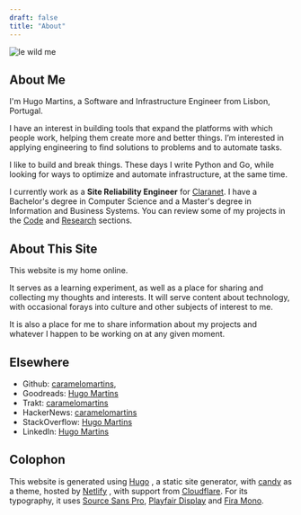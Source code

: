```yaml
---
draft: false
title: "About"
---
```


![le wild me](/images/F1000019.jpg)

## About Me

I'm Hugo Martins, a Software and Infrastructure Engineer from Lisbon, Portugal. 

I have an interest in building tools that expand the platforms with which people work, helping them create more and better things. I’m interested in applying engineering to find solutions to problems and to automate tasks.

I like to build and break things. These days I write Python and Go, while looking for ways to optimize and automate infrastructure, at the same time. 

I currently work as a **Site Reliability Engineer** for [Claranet](http://www.claranet.co.uk/). I have a Bachelor's degree in Computer Science and a Master's degree in Information and Business Systems. You can review some of my projects in the [Code](/code) and [Research](/research) sections.

## About This Site

This website is my home online. 

It serves as a learning experiment, as well as a place for sharing and collecting my thoughts and interests. It will serve content about technology, with occasional forays into culture and other subjects of interest to me. 

It is also a place for me to share information about my projects and whatever I happen to be working on at any given moment.

## Elsewhere

- Github: [caramelomartins](https://github.com/caramelomartins),
- Goodreads:  [Hugo Martins](https://www.goodreads.com/user/show/7832126-hugo-martins)
- Trakt: [caramelomartins](https://trakt.tv/users/caramelomartins)
- HackerNews: [caramelomartins](https://news.ycombinator.com/user?id=caramelomartins) 
- StackOverflow:  [Hugo Martins](https://stackoverflow.com/users/6461671)
- LinkedIn: [Hugo Martins](https://www.linkedin.com/in/hugofcsmartins/)

## Colophon

This website is generated using [Hugo](https://gohugo.io/) , a static site generator, with [candy](https://github.com/caramelomartins/candy) as a theme, hosted by [Netlify](https://netlify.com/) , with support from [Cloudflare](https://www.cloudflare.com/). For its typography, it uses [Source Sans Pro](https://fonts.google.com/specimen/Source+Sans+Pro), [Playfair Display](https://fonts.google.com/specimen/Playfair+Display) and [Fira Mono](https://fonts.google.com/specimen/Fira+Mono).


